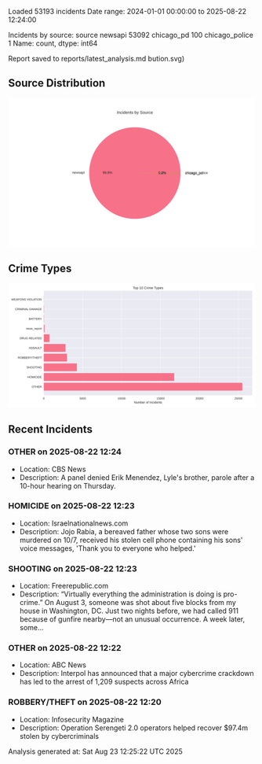 
Loaded 53193 incidents
Date range: 2024-01-01 00:00:00 to 2025-08-22 12:24:00

Incidents by source:
source
newsapi           53092
chicago_pd          100
chicago_police        1
Name: count, dtype: int64

Report saved to reports/latest_analysis.md
bution.svg)

## Source Distribution
![Source Distribution](images/source_distribution.svg)

## Crime Types
![Crime Types](images/crime_types.svg)

## Recent Incidents

### OTHER on 2025-08-22 12:24
- Location: CBS News
- Description: A panel denied Erik Menendez, Lyle's brother, parole after a 10-hour hearing on Thursday.


### HOMICIDE on 2025-08-22 12:23
- Location: Israelnationalnews.com
- Description: Jojo Rabia, a bereaved father whose two sons were murdered on 10/7, received his stolen cell phone containing his sons' voice messages, 'Thank you to everyone who helped.'


### SHOOTING on 2025-08-22 12:23
- Location: Freerepublic.com
- Description: “Virtually everything the administration is doing is pro-crime.” On August 3, someone was shot about five blocks from my house in Washington, DC. Just two nights before, we had called 911 because of gunfire nearby—not an unusual occurrence. A week later, some…


### OTHER on 2025-08-22 12:22
- Location: ABC News
- Description: Interpol has announced that a major cybercrime crackdown has led to the arrest of 1,209 suspects across Africa


### ROBBERY/THEFT on 2025-08-22 12:20
- Location: Infosecurity Magazine
- Description: Operation Serengeti 2.0 operators helped recover $97.4m stolen by cybercriminals

Analysis generated at: Sat Aug 23 12:25:22 UTC 2025
